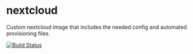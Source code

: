 # nextcloud
Custom nextcloud image that includes the needed config and automated provisioning files.


[![Build Status](https://drone.lukemilius.com/api/badges/lmilius-homelab/nextcloud/status.svg)](https://drone.lukemilius.com/lmilius-homelab/nextcloud)


